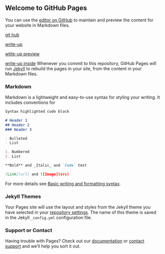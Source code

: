 ## Welcome to GitHub Pages

You can use the [editor on GitHub](https://github.com/ZimingHuangZH/ziminghuangzh.io/edit/gh-pages/index.md) to maintain and preview the content for your website in Markdown files.

[git hub](https://github.com/AguilarMike/QuantFinance-glossaRy)

[write-up](https://github.com/AguilarMike/QuantFinance-glossaRy/blob/main/QuantFinance-glossaRy.html)

[wtite-up preview](https://htmlpreview.github.io/?https://github.com/AguilarMike/QuantFinance-glossaRy/blob/main/QuantFinance-glossaRy.html)

[write-up inside](https://github.com/ZimingHuangZH/ziminghuangzh.io/master/QuantFinance-glossaRy.html)
Whenever you commit to this repository, GitHub Pages will run [Jekyll](https://jekyllrb.com/) to rebuild the pages in your site, from the content in your Markdown files.

### Markdown

Markdown is a lightweight and easy-to-use syntax for styling your writing. It includes conventions for

```markdown
Syntax highlighted code block

# Header 1
## Header 2
### Header 3

- Bulleted
- List

1. Numbered
2. List

**Bold** and _Italic_ and `Code` text

[Link](url) and ![Image](src)
```

For more details see [Basic writing and formatting syntax](https://docs.github.com/en/github/writing-on-github/getting-started-with-writing-and-formatting-on-github/basic-writing-and-formatting-syntax).

### Jekyll Themes

Your Pages site will use the layout and styles from the Jekyll theme you have selected in your [repository settings](https://github.com/ZimingHuangZH/ziminghuangzh.io/settings/pages). The name of this theme is saved in the Jekyll `_config.yml` configuration file.

### Support or Contact

Having trouble with Pages? Check out our [documentation](https://docs.github.com/categories/github-pages-basics/) or [contact support](https://support.github.com/contact) and we’ll help you sort it out.
